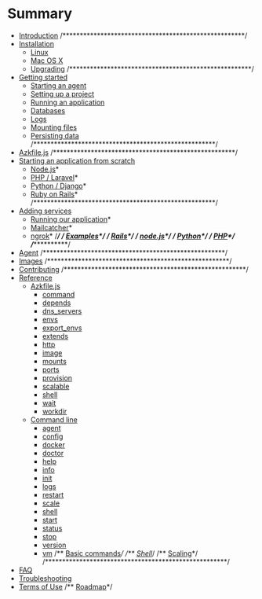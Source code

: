 # Summary

* [Introduction](README.md)
/*****************************************************/
* [Installation](installation/README.md)
   * [Linux](installation/linux.md)
   * [Mac OS X](installation/mac_os_x.md)
   * [Upgrading](installation/upgrading.md)
/*****************************************************/
* [Getting started](getting-started/README.md)
   * [Starting an agent](getting-started/starting-agent.md)
   * [Setting up a project](getting-started/configs-project.md)
   * [Running an application](getting-started/running-application.md)
   * [Databases](getting-started/database.md)
   * [Logs](getting-started/logs.md)
   * [Mounting files](getting-started/mounts-files.md)
   * [Persisting data](getting-started/persisting-data.md)
/*****************************************************/
* [Azkfile.js](azkfilejs/README.md)
/*****************************************************/
* [Starting an application from scratch](starting-from-scratch/README.md)
   * [Node.js](starting-from-scratch/nodejs.md)*
   * [PHP / Laravel](starting-from-scratch/php-laravel.md)*
   * [Python / Django](starting-from-scratch/python-django.md)*
   * [Ruby on Rails](starting-from-scratch/ruby-rails.md)*
/*****************************************************/
* [Adding services](adding-services/README.md)
   * [Running our application](adding-services/running-our-application.md)*
   * [Mailcatcher](adding-services/mailcatcher.md)*
   * [ngrok](adding-services/ngrok.md)*
/*****************************************************/
/** [Examples](exemplos/README.md)*/
   /** [Rails](exemplos/rails.md)*/
   /** [node.js](exemplos/nodejs.md)*/
   /** [Python](exemplos/python.md)*/
   /** [PHP](exemplos/php.md)*/
/*****************************************************/
* [Agent](agent/README.md)
/*****************************************************/
* [Images](images/README.md)
/*****************************************************/
* [Contributing](contributing/README.md)
/*****************************************************/
* [Reference](reference/README.md)
   * [Azkfile.js](reference/azkfilejs/README.md)
     * [command](reference/azkfilejs/command.md)
     * [depends](reference/azkfilejs/depends.md)
     * [dns_servers](reference/azkfilejs/dns_servers.md)
     * [envs](reference/azkfilejs/envs.md)
     * [export_envs](reference/azkfilejs/export_envs.md)
     * [extends](reference/azkfilejs/extends.md)
     * [http](reference/azkfilejs/http.md)
     * [image](reference/azkfilejs/image.md)
     * [mounts](reference/azkfilejs/mounts.md)
     * [ports](reference/azkfilejs/ports.md)
     * [provision](reference/azkfilejs/provision.md)
     * [scalable](reference/azkfilejs/scalable.md)
     * [shell](reference/azkfilejs/shell.md)
     * [wait](reference/azkfilejs/wait.md)
     * [workdir](reference/azkfilejs/workdir.md)
   * [Command line](reference/cli/README.md)
     * [agent](reference/cli/agent.md)
     * [config](reference/cli/config.md)
     * [docker](reference/cli/docker.md)
     * [doctor](reference/cli/doctor.md)
     * [help](reference/cli/help.md)
     * [info](reference/cli/info.md)
     * [init](reference/cli/init.md)
     * [logs](reference/cli/logs.md)
     * [restart](reference/cli/restart.md)
     * [scale](reference/cli/scale.md)
     * [shell](reference/cli/shell.md)
     * [start](reference/cli/start.md)
     * [status](reference/cli/status.md)
     * [stop](reference/cli/stop.md)
     * [version](reference/cli/version.md)
     * [vm](reference/cli/vm.md)
   /** [Basic commands](azkfilejs/basic.md)*/
   /** [Shell](azkfilejs/shell.md)*/
   /** [Scaling](azkfilejs/escalando.md)*/
/*****************************************************/
* [FAQ](faq/README.md)
* [Troubleshooting](troubleshooting/README.md)
* [Terms of Use](terms-of-use/README.md)
/** [Roadmap](roadmap/README.md)*/
